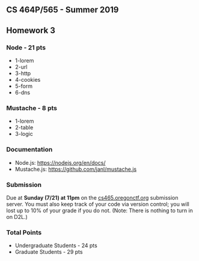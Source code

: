 ## CS 464P/565 - Summer 2019
## Homework 3

### Node - 21 pts

- 1-lorem
- 2-url
- 3-http
- 4-cookies
- 5-form
- 6-dns

### Mustache - 8 pts

- 1-lorem
- 2-table
- 3-logic

### Documentation

- Node.js: https://nodejs.org/en/docs/
- Mustache.js: https://github.com/janl/mustache.js

### Submission

Due at **Sunday (7/21) at 11pm** on the [cs465.oregonctf.org](http://cs465.oregonctf.org) submission server. You must also keep track of your code via version control; you will lost up to 10% of your grade if you do not. (Note: There is nothing to turn in on D2L.)

### Total Points

- Undergraduate Students - 24 pts
- Graduate Students - 29 pts
